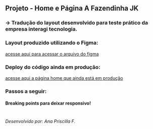 ## Projeto - Home e Página A Fazendinha JK

###  → Tradução do layout desenvolvido para teste prático da empresa interagi tecnologia.

### Layout produzido utilizando o Figma:
[acesse aqui para acessar o arquivo do figma](https://www.figma.com/design/6ORSVbTybIWQYFs7JOFCY1/Teste-Interagi?node-id=0-1&t=MEymqA2ifXkfwnl7-1)

### Deploy do código ainda em produção:
[acesse aqui a página home que ainda está em produção](https://66cceef6a9c9401de51ba701--elaborate-begonia-501542.netlify.app/)

### Passos a seguir:
#### Breaking points para deixar responsivo!

#
###### Desenvolvido por: Ana Priscilla F.

